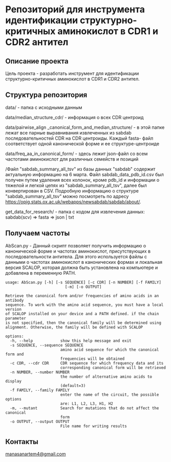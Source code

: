 # Репозиторий для инструмента идентификации структурно-критичных аминокислот в CDR1 и CDR2 антител

## Описание проекта
Цель проекта - разработать инструмент для идентификации структурно-критичных аминокислот в CDR1 и CDR2 антител. 

## Структура репозитория
data/ - папка с исходными данным

data/median_structure_cdr/ - информация о всех CDR центроид

data/pairwise_align _canonical_form_and_median_structure/ - в этой папке лежат все парные выравнивания извлеченных из sabdab последовательностей CDR на CDR центроиды. Каждый fasta- файл соответствует одной канонической форме и ее структуре-центроиде

data/freq_aa_in_canonical_form/ - здесь лежит json-файл со всем частотами аминокислот для различных семейств и позиций


/Файл "sabdab_summary_all_tsv" из базы данных "sabdab" содержит актуальную информацию на 6 марта. Файл sabdab_data_pdb_id.csv был получен путем удаления всех колонок, кроме pdb_id и информации о тяжелой и легкой цепях из "sabdab_summary_all_tsv", далее был конвертирован в CSV. Подробную информацию о структуре "sabdab_summary_all_tsv" можно посмотреть по адресу https://opig.stats.ox.ac.uk/webapps/newsabdab/sabdab/about/.

get_data_for_research/ - папка с кодом для извлечения данных: sabdab(scv) => fasta => json | txt

## Получаем частоты

AbScan.py - Данный скрипт позволяет получить информацию о канонической форме и частотах аминокислот, присутствующих в последовательности антитела. Для этого используется файлы с данными о частотах аминокислот в канонических формах и локальная версия SCALOP, которая должна быть установлена на компьютере и добавлена в переменную PATH.
```
usage: AbScan.py [-h] [-s SEQUENCE] [-c CDR] [-n NUMBER] [-f FAMILY]
                          [-m] [-o OUTPUT]

Retrieve the canonical form and/or frequencies of amino acids in an antibody
sequence. To work with the amino acid sequence, you must have a local version
of SCALOP installed on your device and a PATH defined. if the chain parameter
is not specified, then the canonical family will be determined using
alignment. Otherwise, the family will be defined with SCALOP

options:
  -h, --help            show this help message and exit
  -s SEQUENCE, --sequence SEQUENCE
                        amino acid sequence for which the canonical form and
                        frequencies will be obtained
  -c CDR, --cdr CDR     CDR sequence for which frequency data and its
                        corresponding canonical form will be retrieved
  -n NUMBER, --number NUMBER
                        the number of alternative amino acids to display
                        (default=3)
  -f FAMILY, --family FAMILY
                        enter the name of the circuit, the possible options
                        are: L1, L2, L3, H1, H2
  -m, --mutant          Search for mutations that do not affect the canonical
                        form
  -o OUTPUT, --output OUTPUT
                        File name for writing results
```

## Контакты
manasanartem4@gmail.com
